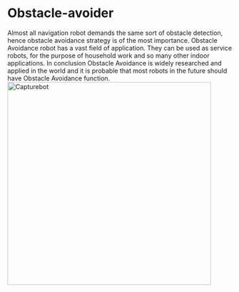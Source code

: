 # Obstacle-avoider
Almost all navigation robot demands the same sort of obstacle detection, hence obstacle avoidance strategy is of the most importance. Obstacle Avoidance robot has a vast field of application. They can be used as service robots, for the purpose of household work and so many other indoor applications. In conclusion Obstacle Avoidance is widely researched and applied in the world and it is probable that most robots in the future should have Obstacle Avoidance function.
<img width="456" alt="Capturebot" src="https://user-images.githubusercontent.com/109975786/180817804-b84f8d22-c409-4dce-97ad-3b05c2c82a92.PNG">
